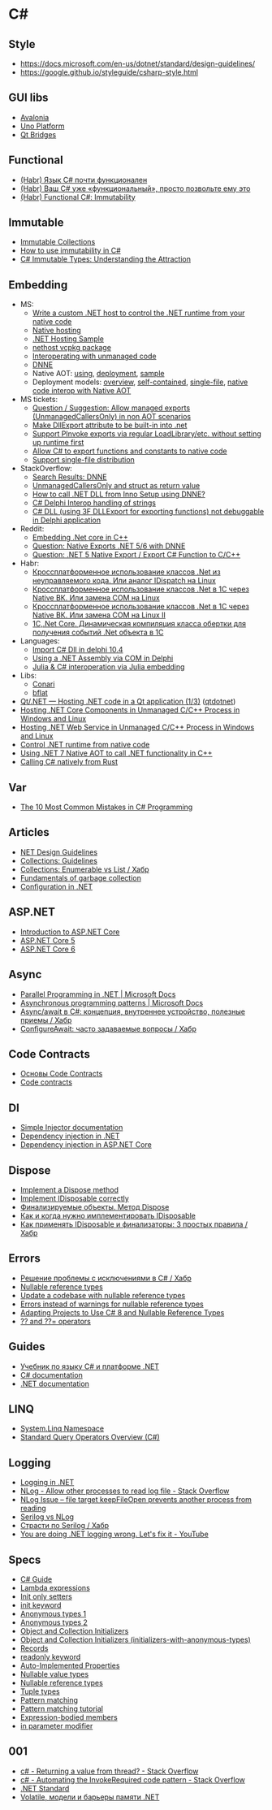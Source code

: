 # C#

## Style
* <https://docs.microsoft.com/en-us/dotnet/standard/design-guidelines/>
* <https://google.github.io/styleguide/csharp-style.html>

## GUI libs
* [Avalonia](https://avaloniaui.net/)
* [Uno Platform](https://platform.uno/)
* [Qt Bridges](https://www.qt.io/qt-bridges)

## Functional
* [(Habr) Язык C# почти функционален](https://habr.com/ru/companies/piter/articles/321546/)
* [(Habr) Ваш C# уже «функциональный», просто позвольте ему это](https://habr.com/ru/articles/493484/)
* [(Habr) Functional C#: Immutability](https://habr.com/ru/articles/266873/)

## Immutable
* [Immutable Collections](https://learn.microsoft.com/en-us/archive/msdn-magazine/2017/march/net-framework-immutable-collections)
* [How to use immutability in C#](https://www.infoworld.com/article/2258775/how-to-use-immutability-in-csharp.html)
* [C# Immutable Types: Understanding the Attraction](https://blog.ndepend.com/c-sharp-immutable-types-understanding-attraction/)

## Embedding
* MS:
  * [Write a custom .NET host to control the .NET runtime from your native code](https://learn.microsoft.com/en-us/dotnet/core/tutorials/netcore-hosting)
  * [Native hosting](https://github.com/dotnet/runtime/blob/main/docs/design/features/native-hosting.md)
  * [.NET Hosting Sample](https://github.com/dotnet/samples/tree/main/core/hosting)
  * [nethost vcpkg package](https://vcpkg.io/en/package/nethost)
  * [Interoperating with unmanaged code](https://learn.microsoft.com/en-us/dotnet/framework/interop/)
  * [DNNE](https://github.com/AaronRobinsonMSFT/DNNE)
  * Native AOT:
    [using](https://github.com/dotnet/runtimelab/blob/feature/NativeAOT/docs/using-nativeaot/README.md),
    [deployment](https://github.com/dotnet/docs/blob/main/docs/core/deploying/native-aot/index.md),
    [sample](https://github.com/dotnet/samples/tree/main/core/nativeaot)
  * Deployment models:
    [overview](https://learn.microsoft.com/en-us/dotnet/core/deploying/),
    [self-contained](https://learn.microsoft.com/en-us/dotnet/core/deploying/runtime-patch-selection),
    [single-file](https://learn.microsoft.com/en-us/dotnet/core/deploying/single-file/overview),
    [native code interop with Native AOT](https://learn.microsoft.com/en-us/dotnet/core/deploying/native-aot/interop)
* MS tickets:
  * [Question / Suggestion: Allow managed exports (UnmanagedCallersOnly) in non AOT scenarios](https://github.com/dotnet/runtime/issues/90126)
  * [Make DllExport attribute to be built-in into .net](https://github.com/dotnet/runtime/issues/37556)
  * [Support PInvoke exports via regular LoadLibrary/etc. without setting up runtime first](https://github.com/dotnet/runtime/issues/3750)
  * [Allow C# to export functions and constants to native code](https://github.com/dotnet/csharplang/discussions/308)
  * [Support single-file distribution](https://github.com/dotnet/runtime/issues/11201)
* StackOverflow:
  * [Search Results: DNNE](https://stackoverflow.com/search?q=dnne)
  * [UnmanagedCallersOnly and struct as return value](https://stackoverflow.com/questions/79381121/unmanagedcallersonly-and-struct-as-return-value)
  * [How to call .NET DLL from Inno Setup using DNNE?](https://stackoverflow.com/questions/72415005/how-to-call-net-dll-from-inno-setup-using-dnne)
  * [C# Delphi Interop handling of strings](https://stackoverflow.com/questions/79393500/c-sharp-delphi-interop-handling-of-strings)
  * [C# DLL (using 3F DLLExport for exporting functions) not debuggable in Delphi application](https://stackoverflow.com/questions/78155240/c-sharp-dll-using-3f-dllexport-for-exporting-functions-not-debuggable-in-delph)
* Reddit:
  * [Embedding .Net core in C++](https://www.reddit.com/r/dotnet/comments/16kqaf9/embedding_net_core_in_c/)
  * [Question: Native Exports .NET 5/6 with DNNE ](https://www.reddit.com/r/dotnet/comments/urkdxr/question_native_exports_net_56_with_dnne/)
  * [Question: .NET 5 Native Export / Export C# Function to C/C++](https://www.reddit.com/r/dotnet/comments/k7t6nb/question_net_5_native_export_export_c_function_to/)
* Habr:
  * [Кроссплатформенное использование классов .Net из неуправляемого кода. Или аналог IDispatch на Linux](https://habr.com/ru/articles/304482/)
  * [Кроссплатформенное использование классов .Net в 1С через Native ВК. Или замена COM на Linux](https://habr.com/ru/articles/304542/)
  * [Кроссплатформенное использование классов .Net в 1С через Native ВК. Или замена COM на Linux II](https://habr.com/ru/articles/307188/)
  * [1С,.Net Core. Динамическая компиляция класса обертки для получения событий .Net объекта в 1С](https://habr.com/ru/articles/309850/)
* Languages:
  * [Import C# Dll in delphi 10.4](https://en.delphipraxis.net/topic/11493-import-c-dll-in-delphi-104/)
  * [Using a .NET Assembly via COM in Delphi](https://blogs.embarcadero.com/using-a-net-assembly-via-com-in-delphi/)
  * [Julia & C# interoperation via Julia embedding](https://github.com/ShuhuaGao/JuliaCSharp/tree/main/Embedding)
* Libs:
  * [Conari](https://github.com/3F/Conari)
  * [bflat](https://github.com/bflattened/bflat)
* [Qt/.NET — Hosting .NET code in a Qt application (1/3)](https://www.qt.io/blog/qt/.net-hosting-.net-code-in-a-qt-application) ([qtdotnet](https://github.com/qt-labs/qtdotnet))
* [Hosting .NET Core Components in Unmanaged C/C++ Process in Windows and Linux](https://www.codeproject.com/Articles/1276328/Hosting-NET-Core-Components-in-Unmanaged-C-Cpluspl)
* [Hosting .NET Web Service in Unmanaged C/C++ Process in Windows and Linux](https://www.codeproject.com/Articles/5344732/Hosting-NET-Web-Service-in-Unmanaged-C-Cplusplus-P)
* [Control .NET runtime from native code](https://dev.to/tvinko/control-net-runtime-from-native-code-473f)
* [Using .NET 7 Native AOT to call .NET functionality in C++](https://joeysenna.com/posts/nativeaot-in-c-plus-plus)
* [Calling C# natively from Rust](https://medium.com/@chyyran/calling-c-natively-from-rust-1f92c506289d)

## Var
* [The 10 Most Common Mistakes in C# Programming](https://www.toptal.com/c-sharp/top-10-mistakes-that-c-sharp-programmers-make)

## Articles
  * [NET Design Guidelines](https://docs.microsoft.com/en-us/dotnet/standard/design-guidelines/)
  * [Collections: Guidelines](https://docs.microsoft.com/en-us/dotnet/standard/design-guidelines/guidelines-for-collections)
  * [Collections: Enumerable vs List / Хабр](https://habr.com/ru/post/519150/)
  * [Fundamentals of garbage collection](https://docs.microsoft.com/en-us/dotnet/standard/garbage-collection/fundamentals)
  * [Configuration in .NET](https://docs.microsoft.com/en-us/dotnet/core/extensions/configuration)

## ASP.NET
  * [Introduction to ASP.NET Core](https://docs.microsoft.com/en-us/aspnet/core/introduction-to-aspnet-core)
  * [ASP.NET Core 5](https://metanit.com/sharp/aspnet5/)
  * [ASP.NET Core 6](https://metanit.com/sharp/aspnet6/)

## Async
  * [Parallel Programming in .NET | Microsoft Docs](https://docs.microsoft.com/en-us/dotnet/standard/parallel-programming/)
  * [Asynchronous programming patterns | Microsoft Docs](https://docs.microsoft.com/en-us/dotnet/standard/asynchronous-programming-patterns/)
  * [Async/await в C#: концепция, внутреннее устройство, полезные приемы / Хабр](https://habr.com/ru/post/470830/)
  * [ConfigureAwait: часто задаваемые вопросы / Хабр](https://habr.com/ru/post/482354/)

## Code Contracts
  * [Основы Code Contracts](https://andrey.moveax.ru/post/csharp-code-contracts-basics)
  * [Code contracts](https://docs.microsoft.com/en-us/dotnet/framework/debug-trace-profile/code-contracts)

## DI
  * [Simple Injector documentation](https://docs.simpleinjector.org/en/latest/index.html)
  * [Dependency injection in .NET](https://docs.microsoft.com/en-us/dotnet/core/extensions/dependency-injection)
  * [Dependency injection in ASP.NET Core](https://docs.microsoft.com/en-us/aspnet/core/fundamentals/dependency-injection)

## Dispose
  * [Implement a Dispose method](https://docs.microsoft.com/en-us/dotnet/standard/garbage-collection/implementing-dispose)
  * [Implement IDisposable correctly](https://docs.microsoft.com/en-us/dotnet/fundamentals/code-analysis/quality-rules/ca1063?view=vs-2019)
  * [Финализируемые объекты. Метод Dispose](https://metanit.com/sharp/tutorial/8.2.php)
  * [Как и когда нужно имплементировать IDisposable](https://ru.stackoverflow.com/questions/486696/%D0%9A%D0%B0%D0%BA-%D0%B8-%D0%BA%D0%BE%D0%B3%D0%B4%D0%B0-%D0%BD%D1%83%D0%B6%D0%BD%D0%BE-%D0%B8%D0%BC%D0%BF%D0%BB%D0%B5%D0%BC%D0%B5%D0%BD%D1%82%D0%B8%D1%80%D0%BE%D0%B2%D0%B0%D1%82%D1%8C-idisposable)
  * [Как применять IDisposable и финализаторы: 3 простых правила / Хабр](https://habr.com/ru/post/89720/)

## Errors
  * [Решение проблемы с исключениями в C# / Хабр](https://habr.com/ru/company/vdsina/blog/523618/)
  * [Nullable reference types](https://docs.microsoft.com/en-us/dotnet/csharp/nullable-references)
  * [Update a codebase with nullable reference types](https://docs.microsoft.com/en-us/dotnet/csharp/nullable-migration-strategies)
  * [Errors instead of warnings for nullable reference types](https://www.tabsoverspaces.com/233764-switch-to-errors-instead-of-warnings-for-nullable-reference-types-in-csharp-8)
  * [Adapting Projects to Use C# 8 and Nullable Reference Types](https://www.infoq.com/articles/csharp-nullable-reference-case-study/)
  * [?? and ??= operators](https://docs.microsoft.com/en-us/dotnet/csharp/language-reference/operators/null-coalescing-operator)

## Guides
  * [Учебник по языку С# и платформе .NET](https://metanit.com/sharp/tutorial/)
  * [C# documentation](https://docs.microsoft.com/en-us/dotnet/csharp/)
  * [.NET documentation](https://docs.microsoft.com/en-us/dotnet/fundamentals/)

## LINQ
  * [System.Linq Namespace](https://docs.microsoft.com/en-us/dotnet/api/system.linq)
  * [Standard Query Operators Overview (C#)](https://docs.microsoft.com/en-us/dotnet/csharp/programming-guide/concepts/linq/standard-query-operators-overview)

## Logging
  * [Logging in .NET](https://docs.microsoft.com/en-us/dotnet/core/extensions/logging)
  * [NLog - Allow other processes to read log file - Stack Overflow](https://stackoverflow.com/questions/56889663/nlog-allow-other-processes-to-read-log-file)
  * [NLog Issue – file target keepFileOpen prevents another process from reading](https://github.com/NLog/NLog/issues/2967)
  * [Serilog vs NLog](https://blog.elmah.io/serilog-vs-nlog/)
  * [Страсти по Serilog / Хабр](https://habr.com/ru/post/550582/)
  * [You are doing .NET logging wrong. Let's fix it - YouTube](https://www.youtube.com/watch?v=bnVfrd3lRv8)

## Specs
  * [C# Guide](https://docs.microsoft.com/en-us/dotnet/csharp/tour-of-csharp/)
  * [Lambda expressions](https://docs.microsoft.com/en-us/dotnet/csharp/language-reference/operators/lambda-expressions)
  * [Init only setters](https://docs.microsoft.com/en-us/dotnet/csharp/whats-new/csharp-9#init-only-setters)
  * [init keyword](https://docs.microsoft.com/en-us/dotnet/csharp/language-reference/keywords/init)
  * [Anonymous types 1](https://docs.microsoft.com/en-us/dotnet/csharp/language-reference/operators/new-operator#instantiation-of-anonymous-types)
  * [Anonymous types 2](https://docs.microsoft.com/en-us/dotnet/csharp/fundamentals/types/anonymous-types)
  * [Object and Collection Initializers](https://docs.microsoft.com/en-us/dotnet/csharp/programming-guide/classes-and-structs/object-and-collection-initializers)
  * [Object and Collection Initializers (initializers-with-anonymous-types)](https://docs.microsoft.com/en-us/dotnet/csharp/programming-guide/classes-and-structs/object-and-collection-initializers#object-initializers-with-anonymous-types)
  * [Records](https://docs.microsoft.com/en-us/dotnet/csharp/language-reference/builtin-types/record)
  * [readonly keyword](https://docs.microsoft.com/en-us/dotnet/csharp/language-reference/keywords/readonly)
  * [Auto-Implemented Properties](https://docs.microsoft.com/en-us/dotnet/csharp/programming-guide/classes-and-structs/auto-implemented-properties)
  * [Nullable value types](https://docs.microsoft.com/en-us/dotnet/csharp/language-reference/builtin-types/nullable-value-types)
  * [Nullable reference types](https://docs.microsoft.com/en-us/dotnet/csharp/nullable-references)
  * [Tuple types](https://docs.microsoft.com/en-us/dotnet/csharp/language-reference/builtin-types/value-tuples)
  * [Pattern matching](https://docs.microsoft.com/en-us/dotnet/csharp/language-reference/operators/patterns)
  * [Pattern matching tutorial](https://docs.microsoft.com/en-us/dotnet/csharp/fundamentals/tutorials/pattern-matching)
  * [Expression-bodied members](https://docs.microsoft.com/en-us/dotnet/csharp/programming-guide/statements-expressions-operators/expression-bodied-members)
  * [in parameter modifier](https://docs.microsoft.com/en-us/dotnet/csharp/language-reference/keywords/in-parameter-modifier)

## 001
  * [c# - Returning a value from thread? - Stack Overflow](https://stackoverflow.com/questions/1314155/returning-a-value-from-thread)
  * [c# - Automating the InvokeRequired code pattern - Stack Overflow](https://stackoverflow.com/questions/2367718/automating-the-invokerequired-code-pattern)
  * [.NET Standard](https://docs.microsoft.com/en-us/dotnet/standard/net-standard)
  * [Volatile, модели и барьеры памяти .NET](https://boyarincev.net/articles/dotnet/volatile-memory-barriers-models/)
